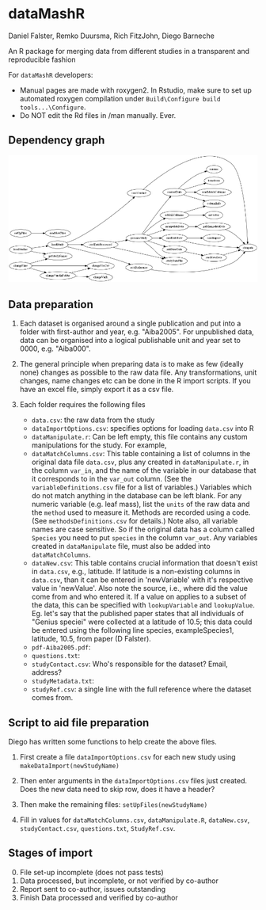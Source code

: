 dataMashR
================

Daniel Falster, Remko Duursma, Rich FitzJohn, Diego Barneche

An R package for merging data from different studies in a transparent and reproducible fashion

For `dataMashR` developers:
* Manual pages are made with roxygen2. In Rstudio, make sure to set up automated roxygen compilation under `Build\Configure build tools...\Configure`.
* Do NOT edit the Rd files in /man manually. Ever.

Dependency graph
----------------
![Dependency graph](dep.png)

Data preparation
----------------

1. Each dataset is organised around a single publication and put into a folder with first-author and year, e.g. "Aiba2005". For unpublished data, data can be organised into a logical publishable unit and year set to 0000, e.g. "Aiba000". 

2. The general principle when preparing data is to make as few (ideally none) changes as possible to the raw data file. Any transformations, unit changes, name changes etc can be done in the R import scripts. If you have an excel file, simply export it as a csv file.

3. Each folder requires the following files
	- `data.csv`: the raw data from the study
	- `dataImportOptions.csv`: specifies options for loading `data.csv` into R
	- `dataManipulate.r`: Can be left empty, this file contains any custom manipulations for the study. For example, 
	- `dataMatchColumns.csv`: This table containing a list of columns in the original data file `data.csv`, plus any created in `dataManipulate.r`, in the column `var_in`, and the name of the variable in our database that it corresponds to in the `var_out` column. (See the `variableDefinitions.csv` file for a list of variables.) Variables which do not match anything in the database can be left blank. For any numeric variable (e.g. leaf mass), list the `units` of the raw data and the `method` used to measure it. Methods are recorded using a code. (See `methodsDefinitions.csv` for details.) Note also, all variable names are case sensitive. So if the original data has a column called `Species` you need to put `species` in the column `var_out`. Any variables created in `dataManipulate` file, must also be added into `dataMatchColumns`.
	- `dataNew.csv`: This table contains crucial information that doesn't exist in `data.csv`, e.g., latitude. If latitude is a non-existing columns in `data.csv`, than it can be entered in 'newVariable' with it's respective value in 'newValue'. Also note the source, i.e., where did the value come from and who entered it. If a value on applies to a subset of the data, this can be specified with `lookupVariable` and `lookupValue`. Eg. let's say that the published paper states that all individuals of "Genius speciei" were collected at a latitude of 10.5; this data could be entered using the following line
    species, exampleSpecies1, latitude, 10.5, from paper (D Falster). 
	- `pdf-Aiba2005.pdf`:
	- `questions.txt`:
	- `studyContact.csv`: Who's responsible for the dataset? Email, address?
	- `studyMetadata.txt`:
	- `studyRef.csv`: a single line with the full reference where the dataset comes from.
	
## Script to aid file preparation

Diego has written some functions to help create the above files. 

1. First create a file `dataImportOptions.csv` for each new study using `makeDataImport(newStudyName)` 

2. Then enter arguments in the `dataImportOptions.csv` files just created. Does the new data need to skip row, does it have a header? 

3. Then make the remaining files: `setUpFiles(newStudyName)`

4. Fill in values for `dataMatchColumns.csv`, `dataManipulate.R`, `dataNew.csv`,  `studyContact.csv`, `questions.txt`, `StudyRef.csv`.
  
## Stages of import

0. File set-up incomplete (does not pass tests)
1. Data processed, but incomplete, or not verified by co-author
2. Report sent to co-author, issues outstanding
3. Finish Data processed and verified by co-author


